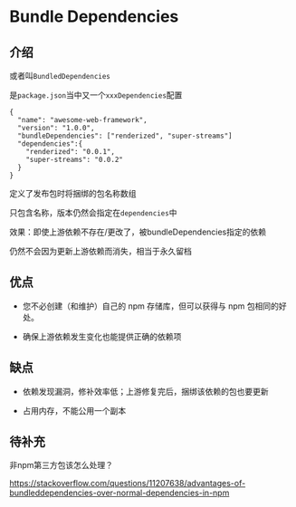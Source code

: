 # Bundle Dependencies

## 介绍

或者叫`BundledDependencies`

是`package.json`当中又一个`xxxDependencies`配置

```
{
  "name": "awesome-web-framework",
  "version": "1.0.0",
  "bundleDependencies": ["renderized", "super-streams"]
  "dependencies":{
    "renderized": "0.0.1",
    "super-streams": "0.0.2"
  }
}
```

定义了发布包时将捆绑的包名称数组

只包含名称，版本仍然会指定在`dependencies`中

效果：即使上游依赖不存在/更改了，被bundleDependencies指定的依赖

仍然不会因为更新上游依赖而消失，相当于永久留档


## 优点

* 您不必创建（和维护）自己的 npm 存储库，但可以获得与 npm 包相同的好处。

* 确保上游依赖发生变化也能提供正确的依赖项

## 缺点

* 依赖发现漏洞，修补效率低；上游修复完后，捆绑该依赖的包也要更新

* 占用内存，不能公用一个副本

## 待补充

非npm第三方包该怎么处理？

https://stackoverflow.com/questions/11207638/advantages-of-bundleddependencies-over-normal-dependencies-in-npm